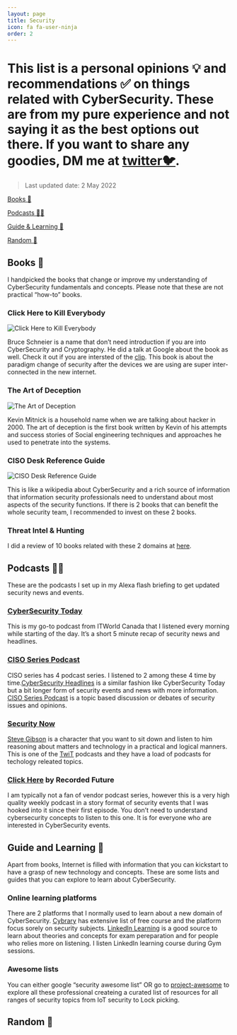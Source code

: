 ```yaml
---
layout: page
title: Security
icon: fa fa-user-ninja
order: 2
---
```


# This list is a personal opinions 💡 and recommendations ✅ on things related with CyberSecurity. These are from my pure experience and not saying it as the best options out there. If you want to share any goodies, DM me at [twitter🐦](https://twitter.com/steve_a150).

> Last updated date: 2 May 2022

[Books 📖](/security/#books-)

[Podcasts 👂🏼](/security/#podcasts-)

[Guide & Learning 🔼](/security/#guide-and-learning-)

[Random 👹](/security/#random-)


## Books 📖

I handpicked the books that change or improve my understanding of CyberSecurity fundamentals and concepts. Please note that these are not practical “how-to” books. 

### Click Here to Kill Everybody

![Click Here to Kill Everybody](/security/click_here.jpg)

Bruce Schneier is a name that don’t need introduction if you are into CyberSecurity and Cryptography. He did a talk at Google about the book as well.  Check it out if you are intersted of the [clip](https://www.youtube.com/watch?v=GkJCI3_jbtg). This book is about the paradigm change of security after the devices we are using are super inter-connected in the new internet. 

### The Art of Deception

![The Art of Deception](/security/deception.jpg)

Kevin Mitnick is a household name when we are talking about hacker in 2000. The art of deception is the first book written by Kevin of his attempts and success stories of Social engineering techniques and approaches he used to penetrate into the systems. 

### CISO Desk Reference Guide

![CISO Desk Reference Guide](/security/ciso.png)

This is like a wikipedia about CyberSecurity and a rich source of information that information security professionals need to understand about most aspects of the security functions. If there is 2 books that can benefit the whole security team, I recommended to invest on these 2 books. 

### Threat Intel & Hunting ### 

I did a review of 10 books related with these 2 domains at [here](https://aung.tech/posts/threat-intel-books/).

## Podcasts 👂🏼

These are the podcasts I set up in my Alexa flash briefing to get updated security news and events.  

### [CyberSecurity Today](https://www.itworldcanada.com/podcasts)

This is my go-to podcast from ITWorld Canada that I listened every morning while starting of the day. It’s a short 5 minute recap of security news and headlines. 

### [CISO Series Podcast](https://cisoseries.com)

CISO series has 4 podcast series. I listened to 2 among these 4 time by time.[CyberSecurity Headlines](https://cisoseries.com/category/podcast/cyber-security-headlines/) is a similar fashion like CyberSecurity Today but a bit longer form of security events and news with more information.  [CISO Series Podcast](https://cisoseries.com/category/podcast/ciso-series-podcast/) is a topic based discussion or debates of security issues and opinions. 

### [Security Now](https://twit.tv/shows/security-now)

[Steve Gibson](https://twit.tv/people/steve-gibson) is a character that you want to sit down and listen to him reasoning about matters and technology in a practical and logical manners. This is one of the [TwiT](https://twit.tv/people/steve-gibson) podcasts and they have a load of podcasts for techology releated topics. 

### [Click Here](https://therecord.media/podcast/) by Recorded Future

I am typically not a fan of vendor podcast series, however this is a very high quality weekly podcast in a story format of security events that I was hooked into it since their first episode. You don’t need to understand cybersecurity concepts to listen to this one. It is for everyone who are interested in CyberSecurity events.

## Guide and Learning 🔼

Apart from books, Internet is filled with information that you can kickstart to have a grasp of new technology and concepts. These are some lists and guides that you can explore to learn about CyberSecurity.


### Online learning platforms

There are 2 platforms that I normally used to learn about a new domain of CyberSecurity. [Cybrary](https://www.cybrary.it) has extensive list of free course and the platform focus sorely on security subjects.  [LinkedIn Learning](https://www.linkedin.com/learning) is a good source to learn about theories and concepts for exam pereparation and for people who relies more on listening. I listen LinkedIn learning course during Gym sessions. 

### Awesome lists

You can either google “security awesome list” OR go to [project-awesome](https://project-awesome.org/#security) to explore all these professional createing a curated list of resources for all ranges of security topics from IoT security to Lock picking.

## Random 👹